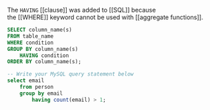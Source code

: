 The `HAVING` [[clause]] was added to [[SQL]] because the [[WHERE]] keyword cannot be used with [[aggregate functions]].

```sql
SELECT column_name(s) 
FROM table_name 
WHERE condition 
GROUP BY column_name(s) 
	HAVING condition 
ORDER BY column_name(s);
```

```sql
-- Write your MySQL query statement below
select email 
    from person 
    group by email 
        having count(email) > 1;
```
